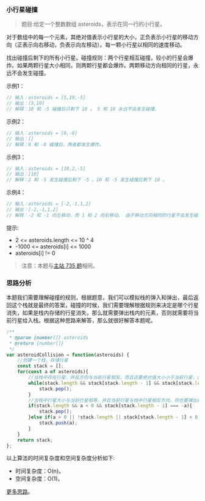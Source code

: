 ### 小行星碰撞

> 题目:给定一个整数数组 asteroids，表示在同一行的小行星。

对于数组中的每一个元素，其绝对值表示小行星的大小，正负表示小行星的移动方向（正表示向右移动，负表示向左移动）。每一颗小行星以相同的速度移动。

找出碰撞后剩下的所有小行星。碰撞规则：两个行星相互碰撞，较小的行星会爆炸。如果两颗行星大小相同，则两颗行星都会爆炸。两颗移动方向相同的行星，永远不会发生碰撞。

示例1：

```js
// 输入：asteroids = [5,10,-5]
// 输出：[5,10]
// 解释：10 和 -5 碰撞后只剩下 10 。 5 和 10 永远不会发生碰撞。
```

示例2：

```js
// 输入：asteroids = [8,-8]
// 输出：[]
// 解释：8 和 -8 碰撞后，两者都发生爆炸。
```

示例3：

```js
// 输入：asteroids = [10,2,-5]
// 输出：[10]
// 解释：2 和 -5 发生碰撞后剩下 -5 。10 和 -5 发生碰撞后剩下 10 。
```

示例4：

```js
// 输入：asteroids = [-2,-1,1,2]
// 输出：[-2,-1,1,2]
// 解释：-2 和 -1 向左移动，而 1 和 2 向右移动。 由于移动方向相同的行星不会发生碰撞，所以最终没有行星发生碰撞。 
```

提示:

* 2 <= asteroids.length <= 10 ^ 4
* -1000 <= asteroids[i] <= 1000
* asteroids[i] != 0

> 注意：本题与[主站 735 题](https://leetcode-cn.com/problems/asteroid-collision/)相同。

### 思路分析

本题我们需要理解碰撞的规则，根据题意，我们可以模拟栈的弹入和弹出，最后返回这个栈就是最终的答案，碰撞的时候，我们需要理解根据规则来决定是哪个行星消失，如果是栈内存储的行星消失，那么就需要弹出栈内的元素，否则就需要将当前行星给入栈。根据这种思路来解答，那么就很好解答本题呢。

```js
/**
 * @param {number[]} asteroids
 * @return {number[]}
 */
var asteroidCollision = function(asteroids) {
    //创建一个栈，存储行星
    const stack = [];
    for(const a of asteroids){
        //当栈中存在行星，并且方向与当前行星相反，而且还要绝对值大小小于当前行星，此时栈中的行星就应该消失，弹出栈中的行星
        while(stack.length && stack[stack.length - 1] && stack[stack.length - 1] > 0 && stack[stack.length - 1] < -a){
            stack.pop();
        }
        //当栈中行星大小与当前行星相等，并且当前行星与栈中行星相反方向，则也要弹出栈中的行星
        if(stack.length && a < 0 && stack[stack.length - 1] === -a){
            stack.pop();
        }else if(a > 0 || !stack.length || stack[stack.length - 1] < 0){
            stack.push(a);
        }
    }
    return stack;
};
```

以上算法的时间复杂度和空间复杂度分析如下:

* 时间复杂度：O(n)。
* 空间复杂度：O(1)。

[更多思路](https://leetcode-cn.com/problems/XagZNi/solution/shua-chuan-jian-zhi-offer-day17-zhan-i-0-5yho/)。
